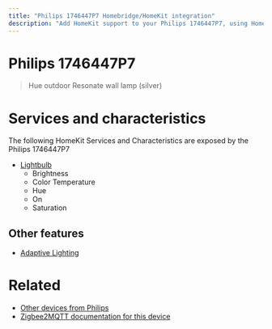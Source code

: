 ```yaml
---
title: "Philips 1746447P7 Homebridge/HomeKit integration"
description: "Add HomeKit support to your Philips 1746447P7, using Homebridge, Zigbee2MQTT and homebridge-z2m."
---
```

<!---
This file has been GENERATED using src/docgen/docgen.ts
DO NOT EDIT THIS FILE MANUALLY!
-->
# Philips 1746447P7
> Hue outdoor Resonate wall lamp (silver)


# Services and characteristics
The following HomeKit Services and Characteristics are exposed by
the Philips 1746447P7

* [Lightbulb](../../light.md)
  * Brightness
  * Color Temperature
  * Hue
  * On
  * Saturation

## Other features
* [Adaptive Lighting](../../light.md)

# Related
* [Other devices from Philips](../index.md#philips)
* [Zigbee2MQTT documentation for this device](https://www.zigbee2mqtt.io/devices/1746447P7.html)
